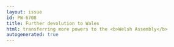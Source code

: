 ```yaml
---
layout: issue
id: PW-6708
title: Further devolution to Wales
html: transferring more powers to the <b>Welsh Assembly</b>
autogenerated: true
---
```

